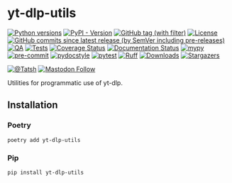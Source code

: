 # yt-dlp-utils

[![Python versions](https://img.shields.io/pypi/pyversions/yt-dlp-utils.svg?color=blue&logo=python&logoColor=white)](https://www.python.org/)
[![PyPI - Version](https://img.shields.io/pypi/v/yt-dlp-utils)](https://pypi.org/project/yt-dlp-utils/)
[![GitHub tag (with filter)](https://img.shields.io/github/v/tag/Tatsh/yt-dlp-utils)](https://github.com/Tatsh/yt-dlp-utils/tags)
[![License](https://img.shields.io/github/license/Tatsh/yt-dlp-utils)](https://github.com/Tatsh/yt-dlp-utils/blob/master/LICENSE.txt)
[![GitHub commits since latest release (by SemVer including pre-releases)](https://img.shields.io/github/commits-since/Tatsh/yt-dlp-utils/v0.0.4/master)](https://github.com/Tatsh/yt-dlp-utils/compare/v0.0.4...master)
[![QA](https://github.com/Tatsh/yt-dlp-utils/actions/workflows/qa.yml/badge.svg)](https://github.com/Tatsh/yt-dlp-utils/actions/workflows/qa.yml)
[![Tests](https://github.com/Tatsh/yt-dlp-utils/actions/workflows/tests.yml/badge.svg)](https://github.com/Tatsh/yt-dlp-utils/actions/workflows/tests.yml)
[![Coverage Status](https://coveralls.io/repos/github/Tatsh/yt-dlp-utils/badge.svg?branch=master)](https://coveralls.io/github/Tatsh/yt-dlp-utils?branch=master)
[![Documentation Status](https://readthedocs.org/projects/yt-dlp-utils/badge/?version=latest)](https://yt-dlp-utils.readthedocs.org/?badge=latest)
[![mypy](https://www.mypy-lang.org/static/mypy_badge.svg)](http://mypy-lang.org/)
[![pre-commit](https://img.shields.io/badge/pre--commit-enabled-brightgreen?logo=pre-commit&logoColor=white)](https://github.com/pre-commit/pre-commit)
[![pydocstyle](https://img.shields.io/badge/pydocstyle-enabled-AD4CD3)](http://www.pydocstyle.org/en/stable/)
[![pytest](https://img.shields.io/badge/pytest-zz?logo=Pytest&labelColor=black&color=black)](https://docs.pytest.org/en/stable/)
[![Ruff](https://img.shields.io/endpoint?url=https://raw.githubusercontent.com/astral-sh/ruff/main/assets/badge/v2.json)](https://github.com/astral-sh/ruff)
[![Downloads](https://static.pepy.tech/badge/yt-dlp-utils/month)](https://pepy.tech/project/yt-dlp-utils)
[![Stargazers](https://img.shields.io/github/stars/Tatsh/yt-dlp-utils?logo=github&style=flat)](https://github.com/Tatsh/yt-dlp-utils/stargazers)

[![@Tatsh](https://img.shields.io/badge/dynamic/json?url=https%3A%2F%2Fpublic.api.bsky.app%2Fxrpc%2Fapp.bsky.actor.getProfile%2F%3Factor%3Ddid%3Aplc%3Auq42idtvuccnmtl57nsucz72%26query%3D%24.followersCount%26style%3Dsocial%26logo%3Dbluesky%26label%3DFollow%2520%40Tatsh&query=%24.followersCount&style=social&logo=bluesky&label=Follow%20%40Tatsh)](https://bsky.app/profile/Tatsh.bsky.social)
[![Mastodon Follow](https://img.shields.io/mastodon/follow/109370961877277568?domain=hostux.social&style=social)](https://hostux.social/@Tatsh)

Utilities for programmatic use of yt-dlp.

## Installation

### Poetry

```shell
poetry add yt-dlp-utils
```

### Pip

```shell
pip install yt-dlp-utils
```
